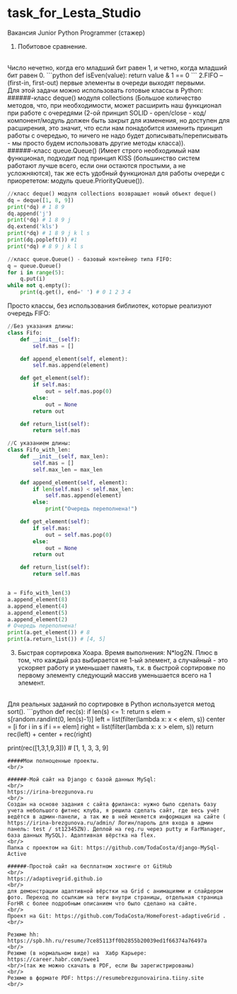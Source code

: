 # task_for_Lesta_Studio
 Вакансия Junior Python Programmer (стажер)

1. Побитовое сравнение.
<br/>
Число нечетно, когда его младший бит равен 1, и четно, когда младший бит равен 0.
```python
def isEven(value):
    return value & 1 == 0
```
2.FIFO – (first-in, first-out) первые элементы в очереди выходят первыми.
<br/>
Для этой задачи можно использовать готовые классы в Python:
<br/>
######-класс deque() модуля collections
(Большое количество методов, что, при необходимости, может расширить наш функционал при работе с очередями (2-ой принцип SOLID - open/close - код/компонент/модуль должен быть закрыт для изменения, но доступен для расширения, это значит, что если нам понадобится изменить принцип работы с очередью, то ничего не надо будет дописывать/переписывать - мы просто будем использовать другие методы класса)).
<br/>
######-класс queue.Queue()
(Имеет строго необходимый нам функционал, подходит под принцип KISS (большинство систем работают лучше всего, если они остаются простыми, а не усложняются), так же есть удобный функционал для работы очереди с приорететом: модуль queue.PriorityQueue()).

```python
//класс deque() модуля collections возвращает новый объект deque()
dq = deque([1, 8, 9])
print(*dq) # 1 8 9
dq.append('j')
print(*dq) # 1 8 9 j
dq.extend('kls')
print(*dq) # 1 8 9 j k l s
print(dq.popleft()) #1
print(*dq) # 8 9 j k l s

//класс queue.Queue() - базовый контейнер типа FIFO:
q = queue.Queue()
for i in range(5):
    q.put(i)
while not q.empty():
    print(q.get(), end=' ') # 0 1 2 3 4
```

Просто классы, без использования библиотек, которые реализуют очередь FIFO:
```python
//Без указания длины:
class Fifo:
    def __init__(self):
        self.mas = []

    def append_element(self, element):
        self.mas.append(element)

    def get_element(self):
        if self.mas:
            out = self.mas.pop(0)
        else:
            out = None
        return out

    def return_list(self):
        return self.mas

//С указанием длины:
class Fifo_with_len:
    def __init__(self, max_len):
        self.mas = []
        self.max_len = max_len

    def append_element(self, element):
        if len(self.mas) < self.max_len:
            self.mas.append(element)
        else:
            print("Очередь переполнена!")

    def get_element(self):
        if self.mas:
            out = self.mas.pop(0)
        else:
            out = None
        return out

    def return_list(self):
        return self.mas


a = Fifo_with_len(3)
a.append_element(8)
a.append_element(4)
a.append_element(5)
a.append_element(2)
# Очередь переполнена!
print(a.get_element()) # 8
print(a.return_list()) # [4, 5]
```

3. Быстрая сортировка Хоара. Время выполнения: N*log2N. Плюс в том, что каждый раз выбирается не 1-ый элемент, а случайный - это ускоряет работу и уменьшает память,  т.к. в быстрой сортировке по первому элементу следующий массив уменьшается всего на 1 элемент.
<br/>
Для реальных заданий по сортировке в Python  используется метод sort().
```python
def rec(s):
    if len(s) <= 1:
        return s
    elem = s[random.randint(0, len(s)-1)]
    left = list(filter(lambda x: x < elem, s))
    center = [i for i in s if i == elem]
    right = list(filter(lambda x: x > elem, s))
    return rec(left) + center + rec(right)

print(rec([1,3,1,9,3])) # [1, 1, 3, 3, 9]
```
#####Мои полноценные проекты.
<br/>

######-Мой сайт на Django с базой данных MySql:
<br/>
https://irina-brezgunova.ru
<br/>
Создан на основе задания с сайта фриланса: нужно было сделать базу учета небольшого фитнес клуба, я решила сделать сайт, где весь учёт ведётся в админ-панели, а так же в ней меняется информация на сайте ( https://irina-brezgunova.ru/admin/ Логин/пароль для входа в админ панель: test / st12345ZN). Деплой на reg.ru через putty и FarManager, база данных MySQL). Адаптивная вёрстка на flex.
<br/>
Папка с проектом на Git: https://github.com/TodaCosta/django-MySql-Active

######-Простой сайт на бесплатном хостинге от GitHub
<br/>
https://adaptivegrid.github.io
<br/>
для демонстрации адаптивной вёрстки на Grid с анимациями и слайдером фото. Переход по ссылкам на теги внутри страницы, отдельная страница ForHR с более подробным описанием что было сделано на сайте.
<br/>
Проект на Git: https://github.com/TodaCosta/HomeForest-adaptiveGrid .
<br/>

Резюме hh: https://spb.hh.ru/resume/7ce85113ff0b2855b20039ed1f66374a76497a
<br/>
Резюме (в нормальном виде) на  Хабр Карьере: https://career.habr.com/swee1 
<br/>(так же можно скачать в PDF, если Вы зарегистрированы)
<br/>
Резюме в формате PDF: https://resumebrezgunovairina.tiiny.site
<br/>
